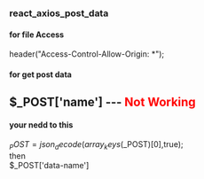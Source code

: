 ### react_axios_post_data
#### for file Access
header("Access-Control-Allow-Origin: *");
#### for get post data
$_POST['name'] --- <span style="color:red">Not Working 
  ---------------------------------
#### your nedd to this 
$_POST = json_decode(array_keys($_POST)[0],true);<br>
then <br>
$_POST['data-name']

  





